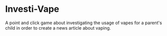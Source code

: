 # Investi-Vape
A point and click game about investigating the usage of vapes for a parent's child in order to create a news article about vaping.
